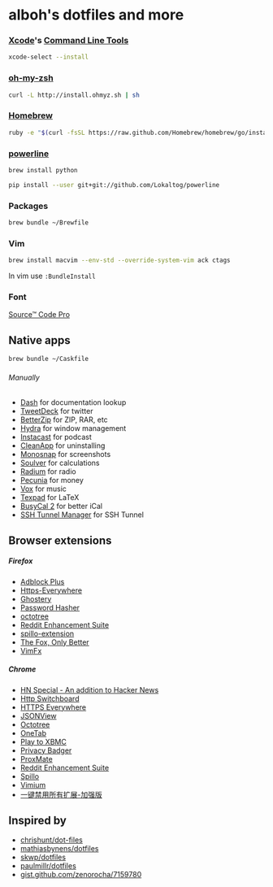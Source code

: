 alboh's dotfiles and more
=========================

### [Xcode](https://developer.apple.com/xcode/)'s [Command Line Tools](https://developer.apple.com/downloads/index.action)

``` bash
xcode-select --install
```

### [oh-my-zsh](http://ohmyz.sh/)
``` bash
curl -L http://install.ohmyz.sh | sh
``` 

### [Homebrew](http://brew.sh/)
``` bash
ruby -e "$(curl -fsSL https://raw.github.com/Homebrew/homebrew/go/install)"
``` 

### [powerline](https://powerline.readthedocs.org/en/latest/installation/osx.html)
``` bash
brew install python
``` 

``` bash
pip install --user git+git://github.com/Lokaltog/powerline
``` 

### Packages
``` bash
brew bundle ~/Brewfile
```

### Vim
``` bash
brew install macvim --env-std --override-system-vim ack ctags 
```

In vim use `:BundleInstall`

### Font

[Source™ Code Pro](https://store1.adobe.com/cfusion/store/html/index.cfm?event=displayFontPackage&code=1960)

## Native apps
``` bash
brew bundle ~/Caskfile
``` 
###### Manually

* [Dash](http://kapeli.com/) for documentation lookup
* [TweetDeck](https://itunes.apple.com/us/app/tweetdeck/id485812721?ls=1&mt=12) for twitter
* [BetterZip](https://itunes.apple.com/de/app/betterzip/id415086549?mt=12) for ZIP, RAR, etc
* [Hydra](http://mjolnir.io/) for window management
* [Instacast](http://vemedio.com/products/instacast-mac) for podcast
* [CleanApp](http://www.syniumsoftware.com/de/cleanapp/) for uninstalling
* [Monosnap](https://itunes.apple.com/de/app/monosnap/id540348655?mt=12) for screenshots
* [Soulver](https://itunes.apple.com/de/app/soulver/id413965349?mt=12) for calculations
* [Radium](https://itunes.apple.com/de/app/radium-perfect-internet-radio/id597611879?mt=12) for radio
* [Pecunia](http://www.pecuniabanking.de/index.php/downloads) for money
* [Vox](https://itunes.apple.com/de/app/vox/id461369673?mt=12) for music
* [Texpad](https://itunes.apple.com/de/app/texpad-latex-editor/id458866234?mt=12) for LaTeX
* [BusyCal 2](https://itunes.apple.com/de/app/busycal-2/id567245998?mt=12) for better iCal
* [SSH Tunnel Manager](https://itunes.apple.com/de/app/ssh-tunnel-manager/id424470626?mt=12) for SSH Tunnel

## Browser extensions
##### Firefox

* [Adblock Plus](https://adblockplus.org/en/firefox) 
* [Https-Everywhere](https://www.eff.org/https-everywhere) 
* [Ghostery](https://www.ghostery.com/en/download) 
* [Password Hasher](https://addons.mozilla.org/de/firefox/addon/password-hasher/) 
* [octotree](https://github.com/buunguyen/octotree) 
* [Reddit Enhancement Suite](https://addons.mozilla.org/en-US/firefox/addon/reddit-enhancement-suite/?src=api) 
* [spillo-extension](https://github.com/albohlabs/spillo-firefox-extension) 
* [The Fox, Only Better](https://addons.mozilla.org/en-US/firefox/addon/the-fox-only-better/) 
* [VimFx](https://github.com/akhodakivskiy/VimFx) 

##### Chrome

* [HN Special - An addition to Hacker News](https://gabrielecirulli.github.io/hn-special/) 
* [Http Switchboard](https://github.com/gorhill/httpswitchboard) 
* [HTTPS Everywhere](https://www.eff.org/https-everywhere) 
* [JSONView](https://chrome.google.com/webstore/detail/jsonview/chklaanhfefbnpoihckbnefhakgolnmc) 
* [Octotree](https://github.com/buunguyen/octotree) 
* [OneTab](https://chrome.google.com/webstore/detail/onetab/chphlpgkkbolifaimnlloiipkdnihall) 
* [Play to XBMC](https://chrome.google.com/webstore/detail/play-to-xbmc/fncjhcjfnnooidlkijollckpakkebden) 
* [Privacy Badger](https://chrome.google.com/webstore/detail/privacy-badger/pkehgijcmpdhfbdbbnkijodmdjhbjlgp) 
* [ProxMate](http://proxmate.dave.cx/) 
* [Reddit Enhancement Suite](http://redditenhancementsuite.com/) 
* [Spillo](http://bananafishsoftware.com/products/spillo/) 
* [Vimium](https://chrome.google.com/webstore/detail/vimium/dbepggeogbaibhgnhhndojpepiihcmeb) 
* [一键禁用所有扩展-加强版](https://chrome.google.com/webstore/detail/%E4%B8%80%E9%94%AE%E7%A6%81%E7%94%A8%E6%89%80%E6%9C%89%E6%89%A9%E5%B1%95-%E5%8A%A0%E5%BC%BA%E7%89%88/ejhdjfmkegkpenillofhpmikail) 

## Inspired by 

- [chrishunt/dot-files](https://github.com/chrishunt/dot-files)
- [mathiasbynens/dotfiles](https://github.com/mathiasbynens/dotfiles)
- [skwp/dotfiles](https://github.com/skwp/dotfiles)
- [paulmillr/dotfiles](https://github.com/paulmillr/dotfiles)
- [gist.github.com/zenorocha/7159780](https://gist.github.com/zenorocha/7159780)
